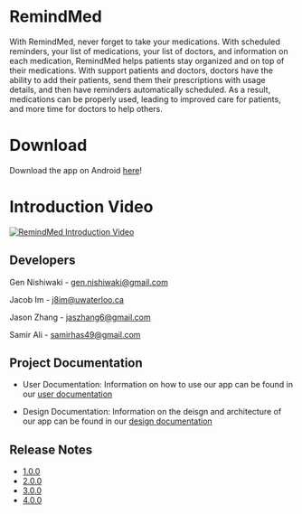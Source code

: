 # RemindMed
With RemindMed, never forget to take your medications.  With scheduled reminders, 
your list of medications, your list of doctors, and information on each medication, 
RemindMed helps patients stay organized and on top of their medications.  With support
patients and doctors, doctors have the ability to add their patients, send them 
their prescriptions with usage details, and then have reminders automatically scheduled. 
As a result, medications can be properly used, leading to improved care for patients,
and more time for doctors to help others.

# Download
Download the app on Android [here](https://play.google.com/store/apps/details?id=com.cs346.remindmed&hl=en_GB)!

# Introduction Video
[![RemindMed Introduction Video](https://img.youtube.com/vi/6Sh5vcLsh7g/0.jpg)](https://youtu.be/6Sh5vcLsh7g)

## Developers
Gen Nishiwaki - gen.nishiwaki@gmail.com  

Jacob Im - j8im@uwaterloo.ca  

Jason Zhang - jaszhang6@gmail.com  

Samir Ali - samirhas49@gmail.com

## Project Documentation
- User Documentation: Information on how to use our app can be found in our [user documentation](https://github.com/JacobIm28/RemindMed/wiki/Documentation)  

- Design Documentation: Information on the deisgn and architecture of our app can be found in our [design documentation](https://github.com/JacobIm28/RemindMed/wiki/Design-Documents)

## Release Notes
- [1.0.0](https://github.com/JacobIm28/RemindMed/releases/tag/1.0.0)
- [2.0.0](https://github.com/JacobIm28/RemindMed/releases/tag/2.0.0)
- [3.0.0](https://github.com/JacobIm28/RemindMed/releases/tag/3.0.0)
- [4.0.0](https://github.com/JacobIm28/RemindMed/releases/tag/4.0.0)
